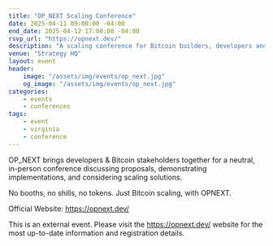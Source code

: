 ```yaml
---
title: "OP_NEXT Scaling Conference"
date: 2025-04-11 09:00:00 -04:00
end_date: 2025-04-12 17:00:00 -04:00
rsvp_url: "https://opnext.dev/"
description: "A scaling conference for Bitcoin builders, developers and founders. Hosted by Strategy₿ in Tysons, VA on April 11-12, 2025."
venue: "Strategy HQ"
layout: event
header:
    image: "/assets/img/events/op_next.jpg"
    og_image: "/assets/img/events/op_next.jpg"
categories:
    - events
    - conferences
tags:
    - event
    - virginia
    - conference
---
```


OP_NEXT brings developers & Bitcoin stakeholders together for a neutral, in-person conference discussing proposals, demonstrating implementations, and considering scaling solutions. 

No booths, no shills, no tokens. Just Bitcoin scaling, with OPNEXT.

Official Website: https://opnext.dev/

This is an external event. Please visit the https://opnext.dev/ website for the most up-to-date information and registration details.